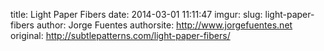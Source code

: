 title: Light Paper Fibers
date: 2014-03-01 11:11:47
imgur: 
slug: light-paper-fibers
author: Jorge Fuentes
authorsite: http://www.jorgefuentes.net
original: http://subtlepatterns.com/light-paper-fibers/
